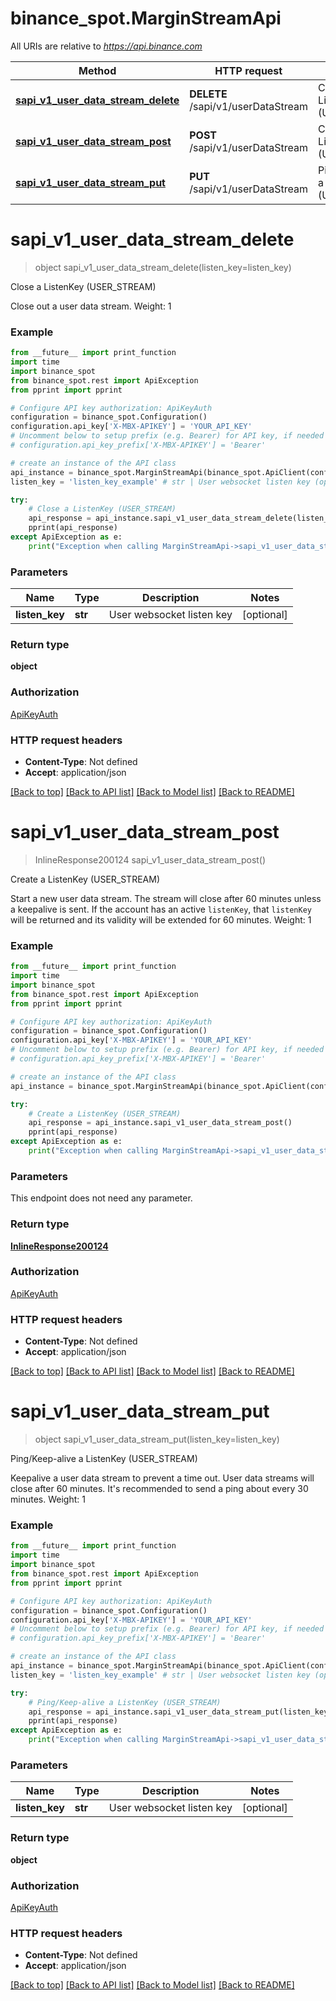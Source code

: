 # binance_spot.MarginStreamApi

All URIs are relative to *https://api.binance.com*

Method | HTTP request | Description
------------- | ------------- | -------------
[**sapi_v1_user_data_stream_delete**](MarginStreamApi.md#sapi_v1_user_data_stream_delete) | **DELETE** /sapi/v1/userDataStream | Close a ListenKey (USER_STREAM)
[**sapi_v1_user_data_stream_post**](MarginStreamApi.md#sapi_v1_user_data_stream_post) | **POST** /sapi/v1/userDataStream | Create a ListenKey (USER_STREAM)
[**sapi_v1_user_data_stream_put**](MarginStreamApi.md#sapi_v1_user_data_stream_put) | **PUT** /sapi/v1/userDataStream | Ping/Keep-alive a ListenKey (USER_STREAM)

# **sapi_v1_user_data_stream_delete**
> object sapi_v1_user_data_stream_delete(listen_key=listen_key)

Close a ListenKey (USER_STREAM)

Close out a user data stream.  Weight: 1

### Example
```python
from __future__ import print_function
import time
import binance_spot
from binance_spot.rest import ApiException
from pprint import pprint

# Configure API key authorization: ApiKeyAuth
configuration = binance_spot.Configuration()
configuration.api_key['X-MBX-APIKEY'] = 'YOUR_API_KEY'
# Uncomment below to setup prefix (e.g. Bearer) for API key, if needed
# configuration.api_key_prefix['X-MBX-APIKEY'] = 'Bearer'

# create an instance of the API class
api_instance = binance_spot.MarginStreamApi(binance_spot.ApiClient(configuration))
listen_key = 'listen_key_example' # str | User websocket listen key (optional)

try:
    # Close a ListenKey (USER_STREAM)
    api_response = api_instance.sapi_v1_user_data_stream_delete(listen_key=listen_key)
    pprint(api_response)
except ApiException as e:
    print("Exception when calling MarginStreamApi->sapi_v1_user_data_stream_delete: %s\n" % e)
```

### Parameters

Name | Type | Description  | Notes
------------- | ------------- | ------------- | -------------
 **listen_key** | **str**| User websocket listen key | [optional] 

### Return type

**object**

### Authorization

[ApiKeyAuth](../README.md#ApiKeyAuth)

### HTTP request headers

 - **Content-Type**: Not defined
 - **Accept**: application/json

[[Back to top]](#) [[Back to API list]](../README.md#documentation-for-api-endpoints) [[Back to Model list]](../README.md#documentation-for-models) [[Back to README]](../README.md)

# **sapi_v1_user_data_stream_post**
> InlineResponse200124 sapi_v1_user_data_stream_post()

Create a ListenKey (USER_STREAM)

Start a new user data stream. The stream will close after 60 minutes unless a keepalive is sent. If the account has an active `listenKey`, that `listenKey` will be returned and its validity will be extended for 60 minutes.  Weight: 1

### Example
```python
from __future__ import print_function
import time
import binance_spot
from binance_spot.rest import ApiException
from pprint import pprint

# Configure API key authorization: ApiKeyAuth
configuration = binance_spot.Configuration()
configuration.api_key['X-MBX-APIKEY'] = 'YOUR_API_KEY'
# Uncomment below to setup prefix (e.g. Bearer) for API key, if needed
# configuration.api_key_prefix['X-MBX-APIKEY'] = 'Bearer'

# create an instance of the API class
api_instance = binance_spot.MarginStreamApi(binance_spot.ApiClient(configuration))

try:
    # Create a ListenKey (USER_STREAM)
    api_response = api_instance.sapi_v1_user_data_stream_post()
    pprint(api_response)
except ApiException as e:
    print("Exception when calling MarginStreamApi->sapi_v1_user_data_stream_post: %s\n" % e)
```

### Parameters
This endpoint does not need any parameter.

### Return type

[**InlineResponse200124**](InlineResponse200124.md)

### Authorization

[ApiKeyAuth](../README.md#ApiKeyAuth)

### HTTP request headers

 - **Content-Type**: Not defined
 - **Accept**: application/json

[[Back to top]](#) [[Back to API list]](../README.md#documentation-for-api-endpoints) [[Back to Model list]](../README.md#documentation-for-models) [[Back to README]](../README.md)

# **sapi_v1_user_data_stream_put**
> object sapi_v1_user_data_stream_put(listen_key=listen_key)

Ping/Keep-alive a ListenKey (USER_STREAM)

Keepalive a user data stream to prevent a time out. User data streams will close after 60 minutes. It's recommended to send a ping about every 30 minutes.  Weight: 1

### Example
```python
from __future__ import print_function
import time
import binance_spot
from binance_spot.rest import ApiException
from pprint import pprint

# Configure API key authorization: ApiKeyAuth
configuration = binance_spot.Configuration()
configuration.api_key['X-MBX-APIKEY'] = 'YOUR_API_KEY'
# Uncomment below to setup prefix (e.g. Bearer) for API key, if needed
# configuration.api_key_prefix['X-MBX-APIKEY'] = 'Bearer'

# create an instance of the API class
api_instance = binance_spot.MarginStreamApi(binance_spot.ApiClient(configuration))
listen_key = 'listen_key_example' # str | User websocket listen key (optional)

try:
    # Ping/Keep-alive a ListenKey (USER_STREAM)
    api_response = api_instance.sapi_v1_user_data_stream_put(listen_key=listen_key)
    pprint(api_response)
except ApiException as e:
    print("Exception when calling MarginStreamApi->sapi_v1_user_data_stream_put: %s\n" % e)
```

### Parameters

Name | Type | Description  | Notes
------------- | ------------- | ------------- | -------------
 **listen_key** | **str**| User websocket listen key | [optional] 

### Return type

**object**

### Authorization

[ApiKeyAuth](../README.md#ApiKeyAuth)

### HTTP request headers

 - **Content-Type**: Not defined
 - **Accept**: application/json

[[Back to top]](#) [[Back to API list]](../README.md#documentation-for-api-endpoints) [[Back to Model list]](../README.md#documentation-for-models) [[Back to README]](../README.md)

